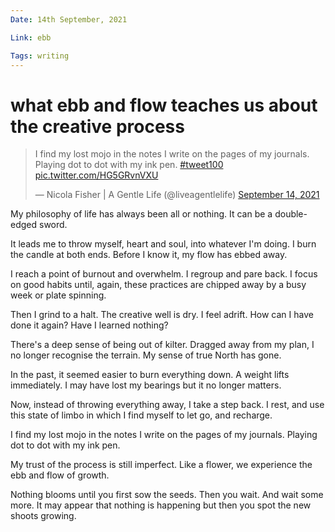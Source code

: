```yaml
---
Date: 14th September, 2021

Link: ebb

Tags: writing
---
```


# what ebb and flow teaches us about the creative process 

<blockquote class="twitter-tweet"><p lang="en" dir="ltr">I find my lost mojo in the notes I write on the pages of my journals. Playing dot to dot with my ink pen. <a href="https://twitter.com/hashtag/tweet100?src=hash&amp;ref_src=twsrc%5Etfw">#tweet100</a> <a href="https://t.co/HG5GRvnVXU">pic.twitter.com/HG5GRvnVXU</a></p>&mdash; Nicola Fisher | A Gentle Life (@liveagentlelife) <a href="https://twitter.com/liveagentlelife/status/1437738865142509576?ref_src=twsrc%5Etfw">September 14, 2021</a></blockquote> <script async src="https://platform.twitter.com/widgets.js" charset="utf-8"></script>

My philosophy of life has always been all or nothing. It can be a double-edged sword.

It leads me to throw myself, heart and soul, into whatever I'm doing. I burn the candle at both ends. Before I know it, my flow has ebbed away.

I reach a point of burnout and overwhelm. I regroup and pare back. I focus on good habits until, again, these practices are chipped away by a busy week or plate spinning.

Then I grind to a halt. The creative well is dry. I feel adrift. How can I have done it again? Have I learned nothing?

There's a deep sense of being out of kilter. Dragged away from my plan, I no longer recognise the terrain. My sense of true North has gone.

In the past, it seemed easier to burn everything down. A weight lifts immediately. I may have lost my bearings but it no longer matters.

Now, instead of throwing everything away, I take a step back. I rest, and use this state of limbo in which I find myself to let go, and recharge.

I find my lost mojo in the notes I write on the pages of my journals. Playing dot to dot with my ink pen.

My trust of the process is still imperfect. Like a flower, we experience the ebb and flow of growth.

Nothing blooms until you first sow the seeds. Then you wait. And wait some more. It may appear that nothing is happening but then you spot the new shoots growing.